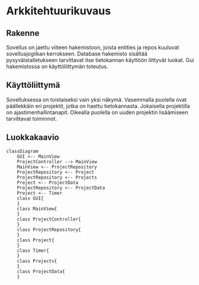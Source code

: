 # Arkkitehtuurikuvaus

## Rakenne

Sovellus on jaettu viiteen hakemistoon, joista entities ja repos kuuluvat sovellusjogiikan kerrokseen. Database hakemisto sisältää pysyväistalletukseen tarvittavat itse tietokannan käyttöön liittyvät luokat. Gui hakemistossa on käyttöliittymän toteutus.

## Käyttöliittymä

Sovelluksessa on toistaiseksi vain yksi näkymä. Vasemmalla puolella ovat päällekkäin eri projektit, jotka on haettu tietokannasta. Jokaisella projektilla on ajastimenhallintanapit. Oikealla puolella on uuden projektin lisäämiseen tarvittavat toiminnot.

## Luokkakaavio

```mermaid
classDiagram
    GUI <-- MainView
    ProjectController --> MainView
    MainView <-- ProjectRepository
    ProjectRepository <-- Project
    ProjectRepository <-- Projects
    Project <-- ProjectData
    ProjectRepository <-- ProjectData
    Project <-- Timer
    class GUI{
    }
    class MainView{
    }
    class ProjectController{
    }
    class ProjectRepository{
    }
    class Project{
    }
    class Timer{
    }
    class Projects{
    }
    class ProjectData{
    }
```
